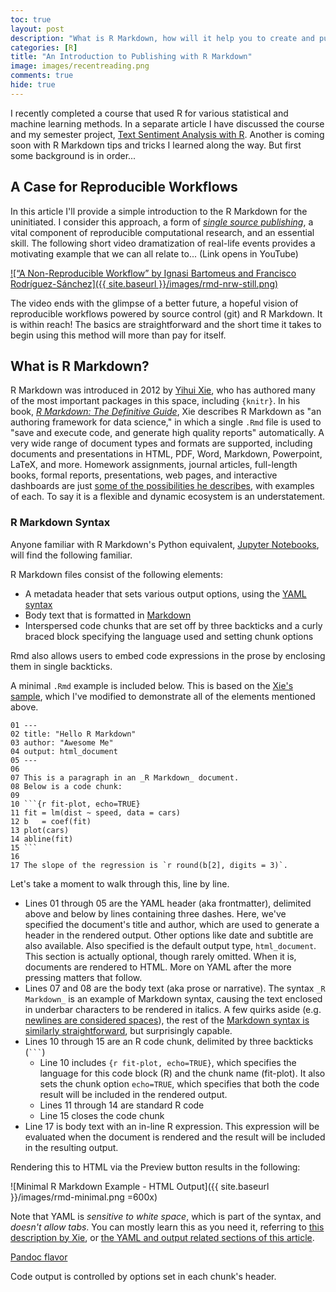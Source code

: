 ```yaml
---
toc: true
layout: post
description: "What is R Markdown, how will it help you to create and publish reproducible research, and how do you get started..."
categories: [R]
title: "An Introduction to Publishing with R Markdown"
image: images/recentreading.png
comments: true
hide: true
---
```


I recently completed a course that used R for various statistical and machine learning methods. In a separate article I have discussed the course and my semester project, [Text Sentiment Analysis with R](https://bit.ly/asb-7130-acnw-project). Another is coming soon with R Markdown tips and tricks I learned along the way. But first some background is in order...

## A Case for Reproducible Workflows

In this article I'll provide a simple introduction to the R Markdown for the uninitiated. I consider this approach, a form of [_single source publishing_](https://en.wikipedia.org/wiki/Single-source_publishing), a vital component of reproducible computational research, and an essential skill. The following short video dramatization of real-life events provides a motivating example that we can all relate to... (Link opens in YouTube)

[![“A Non-Reproducible Workflow” by Ignasi Bartomeus and Francisco Rodríguez-Sánchez]({{ site.baseurl }}/images/rmd-nrw-still.png)](https://www.youtube.com/watch?v=s3JldKoA0zw)

The video ends with the glimpse of a better future, a hopeful vision of reproducible workflows powered by source control (git) and R Markdown. It is within reach! The basics are straightforward and the short time it takes to begin using this method will more than pay for itself.

## What is R Markdown?

R Markdown was introduced in 2012 by [Yihui Xie](https://twitter.com/xieyihui), who has authored many of the most important packages in this space, including `{knitr}`. In his book, [_R Markdown: The Definitive Guide_](https://bookdown.org/yihui/rmarkdown/), Xie describes R Markdown as "an authoring framework for data science," in which a single `.Rmd` file is used to "save and execute code, and generate high quality reports" automatically. A very wide range of document types and formats are supported, including documents and presentations in HTML, PDF, Word, Markdown, Powerpoint, LaTeX, and more. Homework assignments, journal articles, full-length books, formal reports, presentations, web pages, and interactive dashboards are just [some of the possibilities he describes](https://bookdown.org/yihui/rmarkdown/basics-examples.html), with examples of each. To say it is a flexible and dynamic ecosystem is an understatement.

### R Markdown Syntax

Anyone familiar with R Markdown's Python equivalent, [Jupyter Notebooks](https://jupyter.org), will find the following familiar.

R Markdown files consist of the following elements:

* A metadata header that sets various output options, using the [YAML syntax](https://en.wikipedia.org/wiki/YAML)
* Body text that is formatted in [Markdown](https://en.wikipedia.org/wiki/Markdown)
* Interspersed code chunks that are set off by three backticks and a curly braced block specifying the language used and setting chunk options

Rmd also allows users to embed code expressions in the prose by enclosing them in single backticks.

A minimal `.Rmd` example is included below. This is based on the [Xie's sample](https://bookdown.org/yihui/rmarkdown/basics.html), which I've modified to demonstrate all of the elements mentioned above.

    01 ---
    02 title: "Hello R Markdown"
    03 author: "Awesome Me"
    04 output: html_document
    05 ---
    06
    07 This is a paragraph in an _R Markdown_ document.
    08 Below is a code chunk:
    09
    10 ```{r fit-plot, echo=TRUE}
    11 fit = lm(dist ~ speed, data = cars)
    12 b   = coef(fit)
    13 plot(cars)
    14 abline(fit)
    15 ```
    16
    17 The slope of the regression is `r round(b[2], digits = 3)`.

Let's take a moment to walk through this, line by line.

* Lines 01 through 05 are the YAML header (aka frontmatter), delimited above and below by lines containing three dashes. Here, we've specified the document's title and author, which are used to generate a header in the rendered output. Other options like date and subtitle are also available. Also specified is the default output type, `html_document`. This section is actually optional, though rarely omitted. When it is, documents are rendered to HTML. More on YAML after the more pressing matters that follow.
* Lines 07 and 08 are the body text (aka prose or narrative). The syntax `_R Markdown_` is an example of Markdown syntax, causing the text enclosed in underbar characters to be rendered in italics. A few quirks aside (e.g. [newlines are considered spaces](http://stats.idre.ucla.edu/stat/data/rmarkdown/rmarkdown_seminar_flat.html#spacing-and-paragraphs)), the rest of the [Markdown syntax is similarly straightforward](https://bookdown.org/yihui/rmarkdown/markdown-syntax.html), but surprisingly capable.
* Lines 10 through 15 are an R code chunk, delimited by three backticks (```` ``` ````)
  * Line 10 includes `{r fit-plot, echo=TRUE}`, which specifies the language for this code block (R) and the chunk name (fit-plot). It also sets the chunk option `echo=TRUE`, which specifies that both the code result will be included in the rendered output.
  * Lines 11 through 14 are standard R code
  * Line 15 closes the code chunk
* Line 17 is body text with an in-line R expression. This expression will be evaluated when the document is rendered and the result will be  included in the resulting output.

Rendering this to HTML via the Preview button results in the following:

![Minimal R Markdown Example - HTML Output]({{ site.baseurl }}/images/rmd-minimal.png =600x)


Note that YAML is _sensitive to white space_, which is part of the syntax, and _doesn't allow tabs_. You can mostly learn this as you need it, referring to [this description by Xie](https://bookdown.org/yihui/rmarkdown/output-formats.html), or [the YAML and output related sections of this article](http://stats.idre.ucla.edu/stat/data/rmarkdown/rmarkdown_seminar_flat.html).


[Pandoc flavor](https://pandoc.org/MANUAL.html#pandocs-markdown)

Code output is controlled by options set in each chunk's header.
